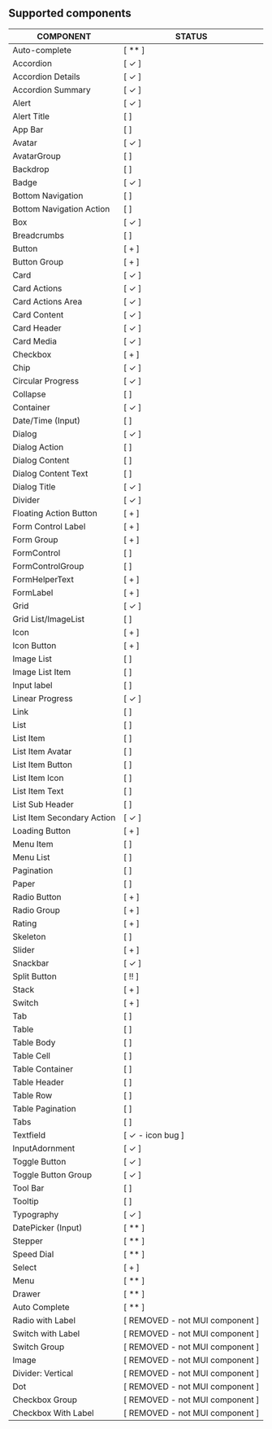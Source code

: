
## Supported components

| COMPONENT                | STATUS         |
| ------------------------ | -------------- |
| Auto-complete            | [ ** ]    |
| Accordion                | [ ✓ ]    |
| Accordion Details        | [ ✓ ]    |
| Accordion Summary        | [ ✓ ]    |
| Alert                    | [ ✓ ]    |
| Alert Title              | [ ]    |
| App Bar                  | [ ]    |
| Avatar                   | [ ✓ ]    |
| AvatarGroup              | [ ]    |
| Backdrop                 | [ ]    |
| Badge                    | [ ✓ ]    |
| Bottom Navigation        | [ ]    |
| Bottom Navigation Action | [ ]    |
| Box                      | [ ✓ ]    |
| Breadcrumbs              | [ ]    |
| Button                   | [ + ]    |
| Button Group             | [ + ]    |
| Card                     | [ ✓ ]    |
| Card Actions             | [ ✓ ]    |
| Card Actions Area        | [ ✓ ]    |
| Card Content             | [ ✓ ]    |
| Card Header              | [ ✓ ]    |
| Card Media               | [ ✓ ]    |
| Checkbox                 | [ + ]    |
| Chip                     | [ ✓ ]    |
| Circular Progress        | [ ✓ ]    |
| Collapse                 | [ ]    |
| Container                | [ ✓ ]    |
| Date/Time (Input)        | [ ]|
| Dialog                   | [ ✓ ]    |
| Dialog Action            | [ ]    |
| Dialog Content           | [ ]    |
| Dialog Content Text      | [ ]    |
| Dialog Title             | [ ✓ ]    |
| Divider                  | [ ✓ ]    |
| Floating Action Button   | [ + ]    |
| Form Control Label       | [ + ]    |
| Form Group               | [ + ]    |
| FormControl              | [ ]    |
| FormControlGroup         | [ ] |
| FormHelperText           | [ + ]    |
| FormLabel                | [ + ]    |
| Grid                     | [ ✓ ]    |
| Grid List/ImageList      | [ ]    |
| Icon                     | [ + ]    |
| Icon Button              | [ + ]    |
| Image List               | [ ]    |
| Image List Item          | [ ]    |
| Input label              | [ ]    |
| Linear Progress          | [ ✓ ]    |
| Link                     | [ ]    |
| List                     | [ ]    |
| List Item                | [ ]    |
| List Item Avatar         | [ ]    |
| List Item Button         | [ ]    |
| List Item Icon           | [ ]    |
| List Item Text           | [ ]    |
| List Sub Header          | [ ]    |
| List Item Secondary Action          | [ ✓ ]    |
| Loading Button           | [ + ]    |
| Menu Item                | [ ]    |
| Menu List                | [ ]|
| Pagination               | [ ] |
| Paper                    | [ ]    |
| Radio Button             | [ + ]    |
| Radio Group             | [ + ]    |
| Rating                   | [ + ]    |
| Skeleton                 | [ ]    |
| Slider                   | [ + ]    |
| Snackbar                 | [ ✓ ]    |
| Split Button             | [ !! ]    |
| Stack                    | [ + ]    |
| Switch                   | [ + ]    |
| Tab                      | [ ]    |
| Table                    | [ ]    |
| Table Body               | [ ]    |
| Table Cell               | [ ]    |
| Table Container          | [ ]    |
| Table Header             | [ ]    |
| Table Row                | [ ]    |
| Table Pagination         | [ ]    |
| Tabs                     | [ ]    |
| Textfield                | [ ✓ - icon bug ]    |
| InputAdornment           | [ ✓ ]    |
| Toggle Button            | [ ✓ ]    |
| Toggle Button Group      | [ ✓ ]    |
| Tool Bar                 | [ ]    |
| Tooltip                  | [ ]    |
| Typography               | [ ✓ ]    |
| DatePicker (Input)       | [ ** ] |
| Stepper                  | [ ** ]    |
| Speed Dial               | [ ** ] |
| Select                   | [ + ]    |
| Menu                     | [ ** ]    |
| Drawer                   | [ ** ]    |
| Auto Complete            | [ ** ]|
| Radio with Label             | [ REMOVED - not MUI component ]    |
| Switch with Label        | [ REMOVED - not MUI component ]    |
| Switch Group        | [ REMOVED - not MUI component ]    |
| Image                    | [ REMOVED - not MUI component ]    |
| Divider: Vertical        | [ REMOVED - not MUI component ]    |
| Dot                      | [ REMOVED - not MUI component ]    |
| Checkbox Group           | [ REMOVED - not MUI component ]    |
| Checkbox With Label      | [ REMOVED - not MUI component ]    |



